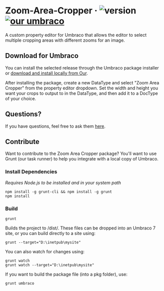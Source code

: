 # Zoom-Area-Cropper &middot; ![version](https://img.shields.io/badge/version-1.0.0-green.svg) [![our umbraco](https://img.shields.io/badge/our-umbraco-orange.svg)](https://our.umbraco.org/projects/website-utilities/text-over-image-editor/)

A custom property editor for Umbraco that allows the editor to select multiple cropping areas with different zooms for an image.

## Download for Umbraco

You can install the selected release through the Umbraco package installer or [download and install locally from Our](https://our.umbraco.org/projects/website-utilities/zoom-area-cropper/).

After installing the package, create a new DataType and select "Zoom Area Cropper" from the property editor dropdown. Set the width and height you want your crops to output to in the DataType, and then add it to a DocType of your choice.

## Questions?

If you have questions, feel free to ask them [here](https://github.com/Offroadcode/Zoom-Area-Cropper/issues).

## Contribute

Want to contribute to the Zoom Area Cropper package? You'll want to use Grunt (our task runner) to help you integrate with a local copy of Umbraco.

### Install Dependencies
*Requires Node.js to be installed and in your system path*

    npm install -g grunt-cli && npm install -g grunt
    npm install

### Build

    grunt

Builds the project to /dist/. These files can be dropped into an Umbraco 7 site, or you can build directly to a site using:

    grunt --target="D:\inetpub\mysite"

You can also watch for changes using:

    grunt watch
    grunt watch --target="D:\inetpub\mysite"

If you want to build the package file (into a pkg folder), use:

    grunt umbraco
